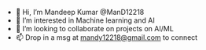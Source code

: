 - 👋 Hi, I’m Mandeep Kumar @ManD12218
- 👀 I’m interested in Machine learning and AI
- 💞️ I’m looking to collaborate on projects on AI/ML
- 📫 Drop in a msg at mandy12218@gmail.com to connect

<!---
ManD12218/ManD12218 is a ✨ special ✨ repository because its `README.md` (this file) appears on your GitHub profile.
You can click the Preview link to take a look at your changes.
--->
